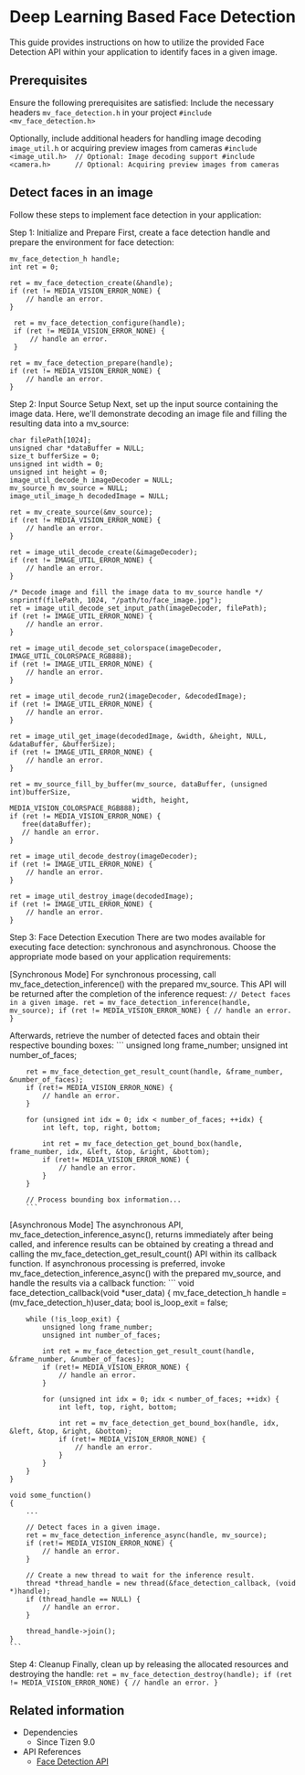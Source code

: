 # Deep Learning Based Face Detection

This guide provides instructions on how to utilize the provided Face Detection API within your application to identify faces in a given image.

## Prerequisites
Ensure the following prerequisites are satisfied:
Include the necessary headers `mv_face_detection.h` in your project
    ```
	#include <mv_face_detection.h>
	```

Optionally, include additional headers for handling image decoding `image_util.h` or acquiring preview images from cameras
    ```
	#include <image_util.h>  // Optional: Image decoding support
    #include <camera.h>      // Optional: Acquiring preview images from cameras
	```

## Detect faces in an image
Follow these steps to implement face detection in your application:

Step 1: Initialize and Prepare
First, create a face detection handle and prepare the environment for face detection:
   ```
   mv_face_detection_h handle;
   int ret = 0;

   ret = mv_face_detection_create(&handle);
   if (ret != MEDIA_VISION_ERROR_NONE) {
       // handle an error.
   }

    ret = mv_face_detection_configure(handle);
    if (ret != MEDIA_VISION_ERROR_NONE) {
        // handle an error.
    }

   ret = mv_face_detection_prepare(handle);
   if (ret != MEDIA_VISION_ERROR_NONE) {
       // handle an error.
   }
   ```

Step 2: Input Source Setup
Next, set up the input source containing the image data. Here, we'll demonstrate decoding an image file and filling the resulting data into a mv_source:
   ```
   char filePath[1024];
   unsigned char *dataBuffer = NULL;
   size_t bufferSize = 0;
   unsigned int width = 0;
   unsigned int height = 0;
   image_util_decode_h imageDecoder = NULL;
   mv_source_h mv_source = NULL;
   image_util_image_h decodedImage = NULL;

   ret = mv_create_source(&mv_source);
   if (ret != MEDIA_VISION_ERROR_NONE) {
       // handle an error.
   }

   ret = image_util_decode_create(&imageDecoder);
   if (ret != IMAGE_UTIL_ERROR_NONE) {
       // handle an error.
   }

   /* Decode image and fill the image data to mv_source handle */
   snprintf(filePath, 1024, "/path/to/face_image.jpg");
   ret = image_util_decode_set_input_path(imageDecoder, filePath);
   if (ret != IMAGE_UTIL_ERROR_NONE) {
       // handle an error.
   }

   ret = image_util_decode_set_colorspace(imageDecoder, IMAGE_UTIL_COLORSPACE_RGB888);
   if (ret != IMAGE_UTIL_ERROR_NONE) {
       // handle an error.
   }

   ret = image_util_decode_run2(imageDecoder, &decodedImage);
   if (ret != IMAGE_UTIL_ERROR_NONE) {
       // handle an error.
   }

   ret = image_util_get_image(decodedImage, &width, &height, NULL, &dataBuffer, &bufferSize);
   if (ret != IMAGE_UTIL_ERROR_NONE) {
       // handle an error.
   }

   ret = mv_source_fill_by_buffer(mv_source, dataBuffer, (unsigned int)bufferSize,
                                 width, height, MEDIA_VISION_COLORSPACE_RGB888);
   if (ret != MEDIA_VISION_ERROR_NONE) {
      free(dataBuffer);
	  // handle an error.
   }

   ret = image_util_decode_destroy(imageDecoder);
   if (ret != IMAGE_UTIL_ERROR_NONE) {
       // handle an error.
   }

   ret = image_util_destroy_image(decodedImage);
   if (ret != IMAGE_UTIL_ERROR_NONE) {
       // handle an error.
   }
   ```

Step 3: Face Detection Execution
There are two modes available for executing face detection: synchronous and asynchronous. Choose the appropriate mode based on your application requirements:

[Synchronous Mode]
For synchronous processing, call mv_face_detection_inference() with the prepared mv_source. This API will be returned after the completion of the inference request:
        ```
        // Detect faces in a given image.
        ret = mv_face_detection_inference(handle, mv_source);
        if (ret != MEDIA_VISION_ERROR_NONE) {
            // handle an error.
        }
		```

Afterwards, retrieve the number of detected faces and obtain their respective bounding boxes:
        ```
		unsigned long frame_number;
		unsigned int number_of_faces;

		ret = mv_face_detection_get_result_count(handle, &frame_number, &number_of_faces);
		if (ret!= MEDIA_VISION_ERROR_NONE) {
			// handle an error.
		}

		for (unsigned int idx = 0; idx < number_of_faces; ++idx) {
			int left, top, right, bottom;

			int ret = mv_face_detection_get_bound_box(handle, frame_number, idx, &left, &top, &right, &bottom);
			if (ret!= MEDIA_VISION_ERROR_NONE) {
				// handle an error.
			}
		}

		// Process bounding box information...
        ```

[Asynchronous Mode]
The asynchronous API, mv_face_detection_inference_async(), returns immediately after being called, and inference results can be obtained by creating a thread and calling the mv_face_detection_get_result_count() API within its callback function.
If asynchronous processing is preferred, invoke mv_face_detection_inference_async() with the prepared mv_source, and handle the results via a callback function:
	```
	void face_detection_callback(void *user_data)
	{
		mv_face_detection_h handle = (mv_face_detection_h)user_data;
		bool is_loop_exit = false;

		while (!is_loop_exit) {
			unsigned long frame_number;
			unsigned int number_of_faces;

			int ret = mv_face_detection_get_result_count(handle, &frame_number, &number_of_faces);
			if (ret!= MEDIA_VISION_ERROR_NONE) {
				// handle an error.
			}

			for (unsigned int idx = 0; idx < number_of_faces; ++idx) {
				int left, top, right, bottom;

				int ret = mv_face_detection_get_bound_box(handle, idx, &left, &top, &right, &bottom);
				if (ret!= MEDIA_VISION_ERROR_NONE) {
					// handle an error.
				}
			}
		}
	}

    void some_function()
	{
		...

		// Detect faces in a given image.
		ret = mv_face_detection_inference_async(handle, mv_source);
		if (ret!= MEDIA_VISION_ERROR_NONE) {
			// handle an error.
		}

		// Create a new thread to wait for the inference result.
		thread *thread_handle = new thread(&face_detection_callback, (void *)handle);
		if (thread_handle == NULL) {
			// handle an error.
		}

		thread_handle->join();
	}
	```

Step 4: Cleanup
Finally, clean up by releasing the allocated resources and destroying the handle:
    ```
    ret = mv_face_detection_destroy(handle);
    if (ret != MEDIA_VISION_ERROR_NONE) {
        // handle an error.
    }
    ```

## Related information
- Dependencies
  - Since Tizen 9.0
- API References
  - [Face Detection API](../../api/common/latest/group__CAPI__MEDIA__VISION__FACE__DETECTION__MODULE.html)
